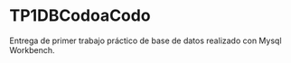 # TP1DBCodoaCodo
Entrega de primer trabajo práctico de base de datos realizado con Mysql Workbench.
